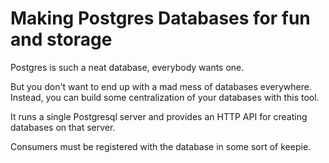 # Making Postgres Databases for fun and storage

Postgres is such a neat database, everybody wants one.

But you don't want to end up with a mad mess of databases
everywhere. Instead, you can build some centralization of your
databases with this tool.

It runs a single Postgresql server and provides an HTTP API for
creating databases on that server.

Consumers must be registered with the database in some sort of keepie.
